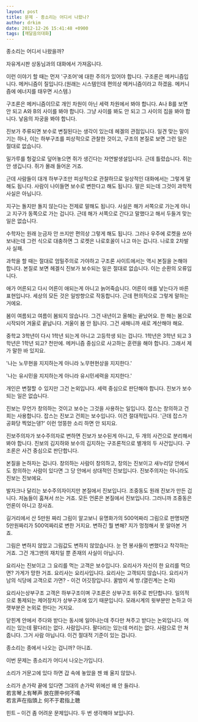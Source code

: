 ```yaml
---
layout: post
title: 문제 - 종소리는 어디서 나왔나?
author: drkim
date: 2012-12-26 15:41:48 +0900
tags: [깨달음의대화]
---
```

 종소리는 어디서 나왔을까? 

 자유게시판 상동님과의 대화에서 가져옵니다. 

 이런 이야기 할 때는 먼저 '구조어'에 대한 주의가 있어야 합니다. 구조론은 메커니즘입니다. 메커니즘이 질입니다.(원래는 시스템인데 편의상 메커니즘이라고 하겠음. 메커니즘에 에너지를 태우면 시스템.) 

 구조론은 메커니즘이므로 개인 차원이 아닌 세력 차원에서 봐야 합니다. A나 B를 보면 안 되고 A와 B의 사이를 봐야 합니다. 그냥 사이를 봐도 안 되고 그 사이의 집을 봐야 합니다. 낳음의 자궁을 봐야 합니다. 

 진보가 주류되면 보수로 변질된다는 생각이 있는데 헤겔의 관점입니다. 일견 맞는 말이기는 하나, 이는 하부구조를 피상적으로 관찰한 것이고, 구조의 본질로 보면 그런 일은 절대로 없습니다. 

 밀가루를 헝겊으로 덮어놓으면 쥐가 생긴다는 자연발생설입니다. 근데 틀렸습니다. 쥐는 안 생깁니다. 쥐가 몰래 들어온 거죠. 

 근데 사람들이 대개 하부구조만 피상적으로 관찰하므로 일상적인 대화에서는 그렇게 말해도 됩니다. 사람이 나이들면 보수로 변한다고 해도 됩니다. 말은 되는데 그것이 과학적 사실은 아닙니다. 

 지구는 돌지만 돌지 않는다는 전제로 말해도 됩니다. 사실은 해가 서쪽으로 가는게 아니고 지구가 동쪽으로 가는 겁니다. 근데 해가 서쪽으로 간다고 말했다고 해서 두들겨 맞는 일은 없습니다. 

 수학자는 원래 눈금자 안 쓰지만 편의상 그렇게 해도 됩니다. 그러나 우주에 로켓을 쏘아보내는데 그런 식으로 대충하면 그 로켓은 나로호꼴이 나고 마는 겁니다. 나로호 2차발사 실패. 

 과학을 할 때는 절대로 엄밀주의로 가야하고 구조론 사이트에서는 역시 본질을 논해야 합니다. 본질로 보면 헤겔식 진보가 보수되는 일은 절대로 없습니다. 이는 순환의 오류입니다. 

 애가 어른되고 다시 어른이 애되는게 아니고 늙어죽습니다. 어른이 애를 낳는다가 바른 표현입니다. 세상의 모든 것은 일방향으로 작동합니다. 근데 편의적으로 그렇게 말하는 거에요. 

 봄이 여름되고 여름이 봄되지 않습니다. 그건 내년이고 올해는 끝났어요. 한 해는 봄으로 시작되어 겨울로 끝납니다. 겨울이 봄 안 됩니다. 그건 새해니까 새로 계산해야 해요. 

 중학교 3학년이 다시 1학년 되는게 아니고 고등학생 되는 겁니다. 1학년은 3학년 되고 3학년은 1학년 되고? 천만에. 메커니즘 중심으로 사고하는 훈련을 해야 합니다. 그래서 제가 말한 바 있지요. 

 '나는 노무현을 지지하는게 아니라 노무현현상을 지지한다.'

    
'나는 유시민을 지지하는게 아니라 유시민세력을 지지한다.' 

 개인은 변절할 수 있지만 그건 논외입니다. 세력 중심으로 판단해야 합니다. 진보가 보수되는 일은 없습니다. 

 진보는 무언가 창의하는 것이고 보수는 그것을 사용하는 일입니다. 잡스는 창의하고 건희는 사용합니다. 잡스는 진보고 건희는 보수입니다. 이건 절대적입니다. '근데 잡스가 공화당 찍었는뎅?' 이런 엉뚱한 소리 하면 안 되지요. 



진보주의자가 보수주의자로 변하면 진보가 보수된게 아니고, 두 개의 사건으로 분리해서 봐야 합니다. 진보의 김지하와 보수의 김지하는 구조론적으로 별개의 두 사건입니다. 구조론은 사건 중심으로 판단합니다.

 본질을 논하자는 겁니다. 창의하는 사람이 창의하고, 창의는 진보이고 새누리당 안에서도 창의하는 사람이 있다면 그 당 안에서 상대적인 진보입니다. 진보주의자는 아니라도 진보는 진보에요. 

 발자크나 달리는 보수주의자이지만 본질에서 진보입니다. 조중동도 원래 진보가 만든 겁니다. 저놈들이 훔쳐서 쓰는 거죠. 모든 언론은 본질에서 진보입니다. 그러니까 조중동은 언론이 아니고 장사죠. 

 길거리에서 산 5만원 짜리 그림이 알고보니 유명화가의 500억짜리 그림으로 판명되면 5만원짜리가 500억짜리로 변한 거지요. 변하긴 뭘 변해? 지가 멍청해서 못 알아본 거죠. 

 그림은 변하지 않았고 그림값도 변하지 않았습니다. 눈 먼 봉사들이 변했다고 착각하는 거죠. 그건 개그맨의 재치일 뿐 존재의 사실이 아닙니다. 



요리사는 진보이고 그 요리를 먹는 고객은 보수입니다. 요리사가 자신이 한 요리를 먹으면? 가게가 망한 거죠. 요리사는 요리사입니다. 요리사는 고객되지 않습니다. 요리사가 남의 식당에 고객으로 가면? - 이건 어깃장입니다. 꿀밤이 세 방.(열린계는 논외)



요리사는상부구조 고객은 하부구조이며 구조론은 상부구조 위주로 판단합니다. 일의적으로 통제되는 제어장치가 상부구조에 있기 때문입니다. 모래시계의 윗부분만 논하고 아랫부분은 논외로 한다는 거지요. 



닫힌계 안에서 주다와 받다는 동시에 일어나는데 주다만 쳐주고 받다는 논외입니다. 머리는 있는데 팔다리는 없다. 사람입니다. 팔다리는 있는데 머리는 없다. 사람으로 안 쳐줍니다. 그거 사람 아닙니다. 이건 절대적 기준이 있는 겁니다.



종소리는 종에서 나오는 겁니까? 아니죠. 

이번 문제는 종소리가 어디서 나오는가입니다. 

 소리가 거문고에 있다 하면 갑 속에 놓았을 젠 왜 울지 않았나.

    
소리가 손가락 끝에 있다면 그대의 손가락 위에선 왜 안 들리나.    
若言琴上有琴声 放在匣中何不鳴    
若言声在指頭上 何不于君指上聴 

 힌트 – 이건 좀 어려운 문제입니다. 두 번 생각해야 보입니다.